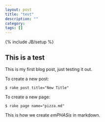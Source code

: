 ```yaml
---
layout: post
title: "test"
description: ""
category:
tags: []
---
```

{% include JB/setup %}

## This is a test

This is my first blog post, just testing it out.

To create a new post:

    $ rake post title="New Title"

To create a new page:

    $ rake page name="pizza.md"

This is how we create _emPHASis_ in markdown.
